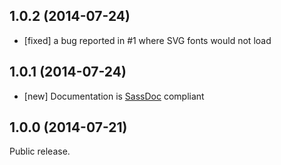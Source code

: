 ## 1.0.2 (2014-07-24)

- [fixed] a bug reported in #1 where SVG fonts would not load

## 1.0.1 (2014-07-24)

- [new] Documentation is [SassDoc](https://github.com/SassDoc/sassdoc) compliant


## 1.0.0 (2014-07-21)

Public release.
